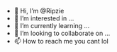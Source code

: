 - 👋 Hi, I’m @Ripzie
- 👀 I’m interested in ...
- 🌱 I’m currently learning ...
- 💞️ I’m looking to collaborate on ...
- 📫 How to reach me you cant lol

<!---
Ripzie/Ripzie is a ✨ special ✨ repository because its `README.md` (this file) appears on your GitHub profile.
You can click the Preview link to take a look at your changes.
--->
